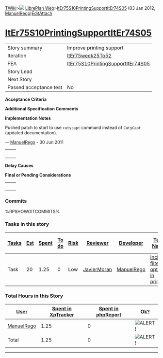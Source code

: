 [TWiki](/twiki/Main/WebHome)&gt;![](/twiki/TWiki/TWikiDocGraphics/web-bg-small.gif) [LibrePlan Web](/twiki/LibrePlan/WebHome)&gt;[ItEr75S10PrintingSupportItEr74S05](http://wiki.libreplan-enterprise.com/twiki/LibrePlan/ItEr75S10PrintingSupportItEr74S05 "Topic revision: 6 (03 Jan 2012 - 17:33:42)") (03 Jan 2012, [ManuelRego](/twiki/Main/ManuelRego))[Edit](http://wiki.libreplan-enterprise.com/twiki/bin/edit/LibrePlan/ItEr75S10PrintingSupportItEr74S05?t=1520337921 "Edit this topic text")[Attach](/twiki/bin/attach/LibrePlan/ItEr75S10PrintingSupportItEr74S05 "Attach an image or document to this topic")

 [ItEr75S10PrintingSupportItEr74S05](/twiki/LibrePlan/ItEr75S10PrintingSupportItEr74S05)
====================================================================================================================================================



|                        |                                                                                                  |
|------------------------|--------------------------------------------------------------------------------------------------|
| Story summary          | Improve printing support                                                                         |
| Iteration              | [ItEr75week25To52](/twiki/LibrePlan/ItEr75week25To52)                                   |
| FEA                    | [ItEr75S10PrintingSupportItEr74S05](/twiki/LibrePlan/ItEr75S10PrintingSupportItEr74S05) |
| Story Lead             |                                                                                                  |
| Next Story             |                                                                                                  |
| Passed acceptance test | No                                                                                               |

**Acceptance Criteria**

**Additional Specification Comments**

**Implementation Notes**

Pushed patch to start to use `cutycapt` command instead of `CutyCapt` (updated documentation).

-- [ManuelRego](/twiki/Main/ManuelRego) - 30 Jun 2011

|     |     |
|-----|-----|
|     |     |

**Delay Causes**

**Final or Pending Considerations**

|     |     |
|-----|-----|
|     |     |

###  Commits

%RPSHOWGITCOMMITS%

###  Tasks in this story



| [Tasks](http://wiki.libreplan-enterprise.com/twiki/LibrePlan/ItEr75S10PrintingSupportItEr74S05?sortcol=0;table=2;up=0#sorted_table "Sort by this column") | [Est](http://wiki.libreplan-enterprise.com/twiki/LibrePlan/ItEr75S10PrintingSupportItEr74S05?sortcol=1;table=2;up=0#sorted_table "Sort by this column") | [Spent](http://wiki.libreplan-enterprise.com/twiki/LibrePlan/ItEr75S10PrintingSupportItEr74S05?sortcol=2;table=2;up=0#sorted_table "Sort by this column") | [To do](http://wiki.libreplan-enterprise.com/twiki/LibrePlan/ItEr75S10PrintingSupportItEr74S05?sortcol=3;table=2;up=0#sorted_table "Sort by this column") | [Risk](http://wiki.libreplan-enterprise.com/twiki/LibrePlan/ItEr75S10PrintingSupportItEr74S05?sortcol=4;table=2;up=0#sorted_table "Sort by this column") | [Reviewer](http://wiki.libreplan-enterprise.com/twiki/LibrePlan/ItEr75S10PrintingSupportItEr74S05?sortcol=5;table=2;up=0#sorted_table "Sort by this column") | [Developer](http://wiki.libreplan-enterprise.com/twiki/LibrePlan/ItEr75S10PrintingSupportItEr74S05?sortcol=6;table=2;up=0#sorted_table "Sort by this column") | [Task Name](http://wiki.libreplan-enterprise.com/twiki/LibrePlan/ItEr75S10PrintingSupportItEr74S05?sortcol=7;table=2;up=0#sorted_table "Sort by this column") | [Start Date](http://wiki.libreplan-enterprise.com/twiki/LibrePlan/ItEr75S10PrintingSupportItEr74S05?sortcol=8;table=2;up=0#sorted_table "Sort by this column") | [Est End Date](http://wiki.libreplan-enterprise.com/twiki/LibrePlan/ItEr75S10PrintingSupportItEr74S05?sortcol=9;table=2;up=0#sorted_table "Sort by this column") | [End Date](http://wiki.libreplan-enterprise.com/twiki/LibrePlan/ItEr75S10PrintingSupportItEr74S05?sortcol=10;table=2;up=0#sorted_table "Sort by this column") |
|--------------------------------------------------------------------------------------------------------------------------------------------------------------------|------------------------------------------------------------------------------------------------------------------------------------------------------------------|--------------------------------------------------------------------------------------------------------------------------------------------------------------------|--------------------------------------------------------------------------------------------------------------------------------------------------------------------|-------------------------------------------------------------------------------------------------------------------------------------------------------------------|-----------------------------------------------------------------------------------------------------------------------------------------------------------------------|------------------------------------------------------------------------------------------------------------------------------------------------------------------------|------------------------------------------------------------------------------------------------------------------------------------------------------------------------|-------------------------------------------------------------------------------------------------------------------------------------------------------------------------|---------------------------------------------------------------------------------------------------------------------------------------------------------------------------|------------------------------------------------------------------------------------------------------------------------------------------------------------------------|
| Task                                                                                                                                                               | 20                                                                                                                                                               | 1.25                                                                                                                                                               | 0                                                                                                                                                                  | Low                                                                                                                                                               | [JavierMoran](/twiki/Main/JavierMoran)                                                                                                                       | [ManuelRego](/twiki/Main/ManuelRego)                                                                                                                          | [Include filter options in printing](/twiki/LibrePlan/AnA07S03PrintingSupport#TasK2)                                                                          |                                                                                                                                                                         |                                                                                                                                                                           |                                                                                                                                                                        |

###  Total Hours in this Story

| [User](http://wiki.libreplan-enterprise.com/twiki/LibrePlan/ItEr75S10PrintingSupportItEr74S05?sortcol=0;table=3;up=0#sorted_table "Sort by this column") | [Spent in XpTracker](http://wiki.libreplan-enterprise.com/twiki/LibrePlan/ItEr75S10PrintingSupportItEr74S05?sortcol=1;table=3;up=0#sorted_table "Sort by this column") | [Spent in phpReport](http://wiki.libreplan-enterprise.com/twiki/LibrePlan/ItEr75S10PrintingSupportItEr74S05?sortcol=2;table=3;up=0#sorted_table "Sort by this column") | [Ok?](http://wiki.libreplan-enterprise.com/twiki/LibrePlan/ItEr75S10PrintingSupportItEr74S05?sortcol=3;table=3;up=0#sorted_table "Sort by this column") |
|-------------------------------------------------------------------------------------------------------------------------------------------------------------------|---------------------------------------------------------------------------------------------------------------------------------------------------------------------------------|---------------------------------------------------------------------------------------------------------------------------------------------------------------------------------|------------------------------------------------------------------------------------------------------------------------------------------------------------------|
| [ManuelRego](/twiki/Main/ManuelRego)                                                                                                                     | 1.25                                                                                                                                                                            | 0                                                                                                                                                                               | ![ALERT!](/twiki/TWiki/TWikiDocGraphics/warning.gif "ALERT!")                                                                                                |
| Total                                                                                                                                                             | 1.25                                                                                                                                                                            | 0                                                                                                                                                                               | ![ALERT!](/twiki/TWiki/TWikiDocGraphics/warning.gif "ALERT!")                                                                                                |

------------------------------------------------------------------------
